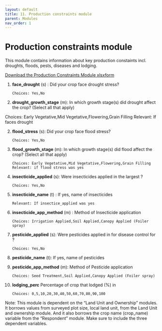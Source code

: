 ```yaml
---
layout: default
title: 11. Production constraints module
parent: Modules
nav_order: 1
---
```


# Production constraints module

This module contains information about key production constaints incl. droughts, floods, pests, diseases and lodging.

<a href="../Modules/df_prod_constraint.xlsx" download> Download the Production Constraints Module xlsxform </a>


1.  **face_drought** (s) : Did your  crop face drought stress?  

        Choices: Yes,No

2.  **drought_growth_stage** (m): In which growth stage(s) did drought affect the crop?  (Select all that apply)    

Choices: Early Vegetative,Mid Vegetative,Flowering,Grain Filling
Relevant: If faces drought 

2.  **flood_stress** (s):  Did your  crop face flood stress? 

        Choices: Yes,No

3.  **flood_growth_stage** (m):  In which growth stage(s) did flood affect the crop?  (Select all that apply)   

        Choices: Early Vegetative,Mid Vegetative,Flowering,Grain Filling
        Relevant: if flood stress was yes

4.  **insecticide_applied** (s): Were insecticides applied in the largest  ?

        Choices: Yes,No

5.  **insecticide_name** (t)    : If yes, name of insecticides  

        Relevant: If insectice_applied was yes

6.  **insecticide_app_method** (m) : Method of Insecticide application  

        Choices: Irrigation Applied,Soil Applied,Canopy Applied (Foiler spray)

7.  **pesticide_applied** (s): Were pesticides applied in  for disease control for ?    

        Choices: Yes,No

8.  **pesticide_name** (t): If yes, name of pesticides  

9.  **pesticide_app_method** (m): Method of Pesticide application   

        Choices: Seed Treatment,Soil Applied,Canopy Applied (Foiler spray)

10. **lodging_perc**    Percentage of crop that lodged (%) in   

        Choices: 0,5,10,20,30,40,50,60,70,80,90,100
<div class = 'alert' >
Note: This module is dependent on the “Land Unit and Ownership” modules. It borrows values from surveyed plot size, local land unit, from the Land Unit and ownership module. And it also borrows the crop name (crop_name) variable from the “Respondent” module. Make sure to include the three dependent variables. 
</div>
